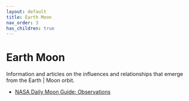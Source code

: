 ```yaml
---
layout: default
title: Earth Moon
nav_order: 3
has_children: true
---
```


# Earth Moon

Information and articles on the influences and relationships that emerge from the Earth | Moon orbit.

- [NASA Daily Moon Guide: Observations](https://moon.nasa.gov/moon-observation/daily-moon-guide/?intent=021)


